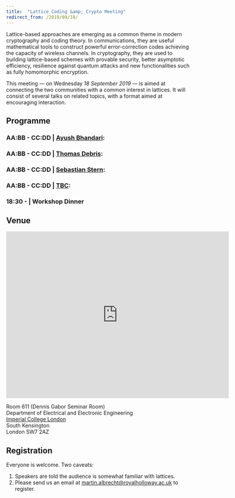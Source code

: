 ```yaml
---
title:  "Lattice Coding &amp; Crypto Meeting"
redirect_from: /2019/09/18/
---
```


Lattice-based approaches are emerging as a common theme in modern cryptography and coding theory. In communications, they are useful mathematical tools to construct powerful error-correction codes achieving the capacity of wireless channels. In cryptography, they are used to building lattice-based schemes with provable security, better asymptotic efficiency, resilience against quantum attacks and new functionalities such as fully homomorphic encryption.

This meeting — on Wednesday *18 September 2019* — is aimed at connecting the two communities with a common interest in lattices. It will consist of several talks on related topics, with a format aimed at encouraging interaction.

## Programme ##

### <span> AA:BB - CC:DD | [Ayush Bhandari](https://www.imperial.ac.uk/people/a.bhandari)</span>: []() ###
### <span> AA:BB - CC:DD | [Thomas Debris](https://who.paris.inria.fr/Thomas.Debris/)</span>: []() ###
### <span> AA:BB - CC:DD | [Sebastian Stern](https://www.uni-ulm.de/nt/staff/senior-researchers/stern/)</span>: []() ###
### <span> AA:BB - CC:DD | [TBC]()</span>: []() ###


### <span> 18:30 - | Workshop Dinner </span> ###



## Venue ##


<iframe src="https://www.google.com/maps/embed?pb=!1m14!1m8!1m3!1d2483.7481554015103!2d-0.1774244!3d51.4994889!3m2!1i1024!2i768!4f13.1!3m3!1m2!1s0x0%3A0x31911b371c692e86!2sImperial+College!5e0!3m2!1sen!2suk!4v1457110930221" width="600" height="450" frameborder="0" style="border:0" allowfullscreen></iframe>

Room 611 (Dennis Gabor Seminar Room)  
Department of Electrical and Electronic Engineering  
[Imperial College London](http://www.imperial.ac.uk/visit/campuses/south-kensington/)  
South Kensington  
London SW7 2AZ  

## Registration ##

Everyone is welcome. Two caveats:

1. Speakers are told the audience is somewhat familiar with lattices.
2. Please send us an email at <martin.albrecht@royalholloway.ac.uk> to register.
